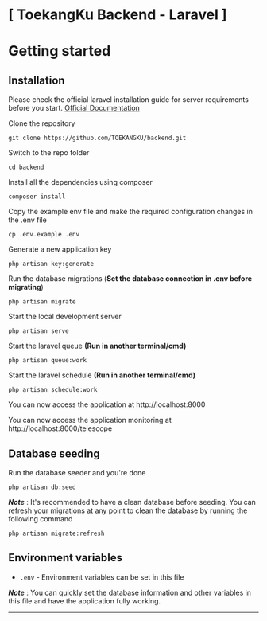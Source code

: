 # [ ToekangKu Backend - Laravel ]


# Getting started

## Installation

Please check the official laravel installation guide for server requirements before you start. [Official Documentation](https://laravel.com/docs/8.x/installation)

Clone the repository

    git clone https://github.com/TOEKANGKU/backend.git

Switch to the repo folder

    cd backend

Install all the dependencies using composer

    composer install

Copy the example env file and make the required configuration changes in the .env file

    cp .env.example .env

Generate a new application key

    php artisan key:generate

Run the database migrations (**Set the database connection in .env before migrating**)

    php artisan migrate

Start the local development server

    php artisan serve

Start the laravel queue **(Run in another terminal/cmd)**

    php artisan queue:work

Start the laravel schedule **(Run in another terminal/cmd)**

    php artisan schedule:work

You can now access the application at http://localhost:8000

You can now access the application monitoring at http://localhost:8000/telescope


## Database seeding

Run the database seeder and you're done

    php artisan db:seed

***Note*** : It's recommended to have a clean database before seeding. You can refresh your migrations at any point to clean the database by running the following command

    php artisan migrate:refresh
    

## Environment variables

- `.env` - Environment variables can be set in this file

***Note*** : You can quickly set the database information and other variables in this file and have the application fully working.

----------